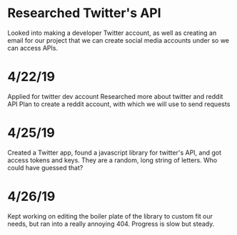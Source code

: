 # Researched Twitter's API
Looked into making a developer Twitter account, as well as creating an email for our project that we can create social media accounts under so we can access APIs.

# 4/22/19
Applied for twitter dev account
Researched more about twitter and reddit API
Plan to create a reddit account, with which we will use to send requests

# 4/25/19
Created a Twitter app, found a javascript library for twitter's API, and got access tokens and keys.  They are a random, long string of letters.  Who could have guessed that?

# 4/26/19
Kept working on editing the boiler plate of the library to custom fit our needs, but ran into a really annoying 404. Progress is slow but steady.
